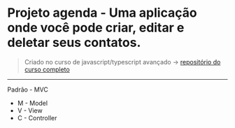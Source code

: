 # Projeto agenda - Uma aplicação onde você pode criar, editar e deletar seus contatos.

> Criado no curso de javascript/typescript avançado -> [repositório do curso completo](https://github.com/joaovic-tech/curso-js/)
---
Padrão - MVC

- M - Model
- V - View
- C - Controller
